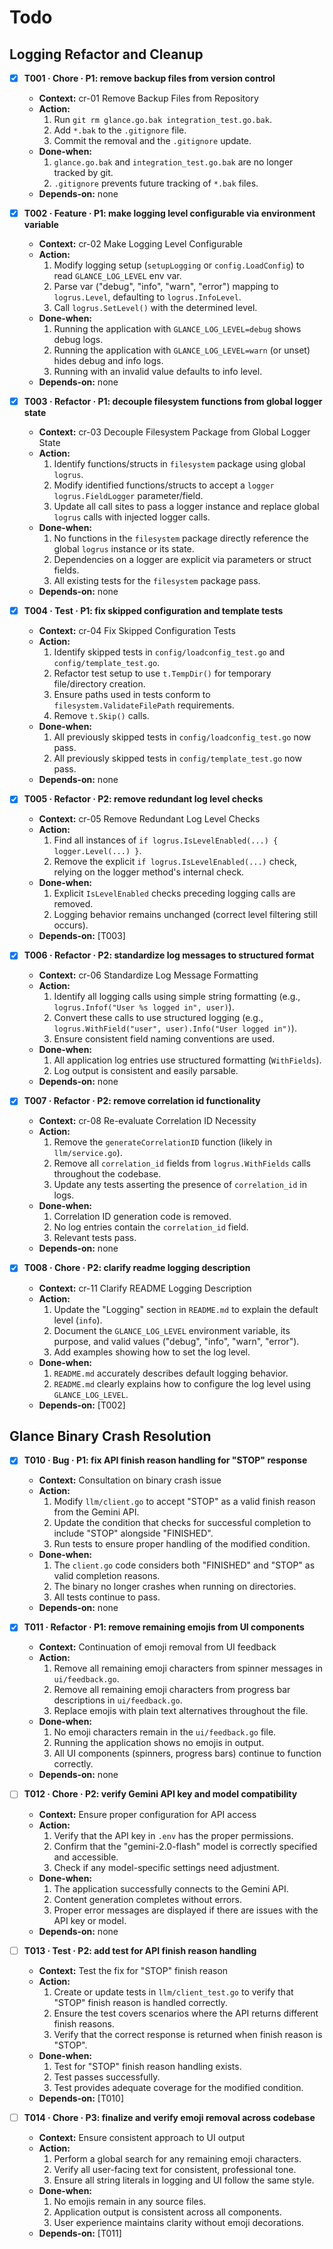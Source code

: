 # Todo

## Logging Refactor and Cleanup

- [x] **T001 · Chore · P1: remove backup files from version control**
    - **Context:** cr-01 Remove Backup Files from Repository
    - **Action:**
        1. Run `git rm glance.go.bak integration_test.go.bak`.
        2. Add `*.bak` to the `.gitignore` file.
        3. Commit the removal and the `.gitignore` update.
    - **Done‑when:**
        1. `glance.go.bak` and `integration_test.go.bak` are no longer tracked by git.
        2. `.gitignore` prevents future tracking of `*.bak` files.
    - **Depends‑on:** none

- [x] **T002 · Feature · P1: make logging level configurable via environment variable**
    - **Context:** cr-02 Make Logging Level Configurable
    - **Action:**
        1. Modify logging setup (`setupLogging` or `config.LoadConfig`) to read `GLANCE_LOG_LEVEL` env var.
        2. Parse var ("debug", "info", "warn", "error") mapping to `logrus.Level`, defaulting to `logrus.InfoLevel`.
        3. Call `logrus.SetLevel()` with the determined level.
    - **Done‑when:**
        1. Running the application with `GLANCE_LOG_LEVEL=debug` shows debug logs.
        2. Running the application with `GLANCE_LOG_LEVEL=warn` (or unset) hides debug and info logs.
        3. Running with an invalid value defaults to info level.
    - **Depends‑on:** none

- [x] **T003 · Refactor · P1: decouple filesystem functions from global logger state**
    - **Context:** cr-03 Decouple Filesystem Package from Global Logger State
    - **Action:**
        1. Identify functions/structs in `filesystem` package using global `logrus`.
        2. Modify identified functions/structs to accept a `logger logrus.FieldLogger` parameter/field.
        3. Update all call sites to pass a logger instance and replace global `logrus` calls with injected logger calls.
    - **Done‑when:**
        1. No functions in the `filesystem` package directly reference the global `logrus` instance or its state.
        2. Dependencies on a logger are explicit via parameters or struct fields.
        3. All existing tests for the `filesystem` package pass.
    - **Depends‑on:** none

- [x] **T004 · Test · P1: fix skipped configuration and template tests**
    - **Context:** cr-04 Fix Skipped Configuration Tests
    - **Action:**
        1. Identify skipped tests in `config/loadconfig_test.go` and `config/template_test.go`.
        2. Refactor test setup to use `t.TempDir()` for temporary file/directory creation.
        3. Ensure paths used in tests conform to `filesystem.ValidateFilePath` requirements.
        4. Remove `t.Skip()` calls.
    - **Done‑when:**
        1. All previously skipped tests in `config/loadconfig_test.go` now pass.
        2. All previously skipped tests in `config/template_test.go` now pass.
    - **Depends‑on:** none

- [x] **T005 · Refactor · P2: remove redundant log level checks**
    - **Context:** cr-05 Remove Redundant Log Level Checks
    - **Action:**
        1. Find all instances of `if logrus.IsLevelEnabled(...) { logger.Level(...) }`.
        2. Remove the explicit `if logrus.IsLevelEnabled(...)` check, relying on the logger method's internal check.
    - **Done‑when:**
        1. Explicit `IsLevelEnabled` checks preceding logging calls are removed.
        2. Logging behavior remains unchanged (correct level filtering still occurs).
    - **Depends‑on:** [T003]

- [x] **T006 · Refactor · P2: standardize log messages to structured format**
    - **Context:** cr-06 Standardize Log Message Formatting
    - **Action:**
        1. Identify all logging calls using simple string formatting (e.g., `logrus.Infof("User %s logged in", user)`).
        2. Convert these calls to use structured logging (e.g., `logrus.WithField("user", user).Info("User logged in")`).
        3. Ensure consistent field naming conventions are used.
    - **Done‑when:**
        1. All application log entries use structured formatting (`WithFields`).
        2. Log output is consistent and easily parsable.
    - **Depends‑on:** none

- [x] **T007 · Refactor · P2: remove correlation id functionality**
    - **Context:** cr-08 Re-evaluate Correlation ID Necessity
    - **Action:**
        1. Remove the `generateCorrelationID` function (likely in `llm/service.go`).
        2. Remove all `correlation_id` fields from `logrus.WithFields` calls throughout the codebase.
        3. Update any tests asserting the presence of `correlation_id` in logs.
    - **Done‑when:**
        1. Correlation ID generation code is removed.
        2. No log entries contain the `correlation_id` field.
        3. Relevant tests pass.
    - **Depends‑on:** none

- [x] **T008 · Chore · P2: clarify readme logging description**
    - **Context:** cr-11 Clarify README Logging Description
    - **Action:**
        1. Update the "Logging" section in `README.md` to explain the default level (`info`).
        2. Document the `GLANCE_LOG_LEVEL` environment variable, its purpose, and valid values ("debug", "info", "warn", "error").
        3. Add examples showing how to set the log level.
    - **Done‑when:**
        1. `README.md` accurately describes default logging behavior.
        2. `README.md` clearly explains how to configure the log level using `GLANCE_LOG_LEVEL`.
    - **Depends‑on:** [T002]

## Glance Binary Crash Resolution

- [x] **T010 · Bug · P1: fix API finish reason handling for "STOP" response**
    - **Context:** Consultation on binary crash issue
    - **Action:**
        1. Modify `llm/client.go` to accept "STOP" as a valid finish reason from the Gemini API.
        2. Update the condition that checks for successful completion to include "STOP" alongside "FINISHED".
        3. Run tests to ensure proper handling of the modified condition.
    - **Done‑when:**
        1. The `client.go` code considers both "FINISHED" and "STOP" as valid completion reasons.
        2. The binary no longer crashes when running on directories.
        3. All tests continue to pass.
    - **Depends‑on:** none

- [x] **T011 · Refactor · P1: remove remaining emojis from UI components**
    - **Context:** Continuation of emoji removal from UI feedback
    - **Action:**
        1. Remove all remaining emoji characters from spinner messages in `ui/feedback.go`.
        2. Remove all remaining emoji characters from progress bar descriptions in `ui/feedback.go`.
        3. Replace emojis with plain text alternatives throughout the file.
    - **Done‑when:**
        1. No emoji characters remain in the `ui/feedback.go` file.
        2. Running the application shows no emojis in output.
        3. All UI components (spinners, progress bars) continue to function correctly.
    - **Depends‑on:** none

- [ ] **T012 · Chore · P2: verify Gemini API key and model compatibility**
    - **Context:** Ensure proper configuration for API access
    - **Action:**
        1. Verify that the API key in `.env` has the proper permissions.
        2. Confirm that the "gemini-2.0-flash" model is correctly specified and accessible.
        3. Check if any model-specific settings need adjustment.
    - **Done‑when:**
        1. The application successfully connects to the Gemini API.
        2. Content generation completes without errors.
        3. Proper error messages are displayed if there are issues with the API key or model.
    - **Depends‑on:** none

- [ ] **T013 · Test · P2: add test for API finish reason handling**
    - **Context:** Test the fix for "STOP" finish reason
    - **Action:**
        1. Create or update tests in `llm/client_test.go` to verify that "STOP" finish reason is handled correctly.
        2. Ensure the test covers scenarios where the API returns different finish reasons.
        3. Verify that the correct response is returned when finish reason is "STOP".
    - **Done‑when:**
        1. Test for "STOP" finish reason handling exists.
        2. Test passes successfully.
        3. Test provides adequate coverage for the modified condition.
    - **Depends‑on:** [T010]

- [ ] **T014 · Chore · P3: finalize and verify emoji removal across codebase**
    - **Context:** Ensure consistent approach to UI output
    - **Action:**
        1. Perform a global search for any remaining emoji characters.
        2. Verify all user-facing text for consistent, professional tone.
        3. Ensure all string literals in logging and UI follow the same style.
    - **Done‑when:**
        1. No emojis remain in any source files.
        2. Application output is consistent across all components.
        3. User experience maintains clarity without emoji decorations.
    - **Depends‑on:** [T011]

